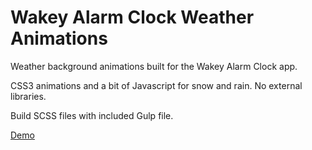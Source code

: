 # Wakey Alarm Clock Weather Animations

Weather background animations built for the Wakey Alarm Clock app.

CSS3 animations and a bit of Javascript for snow and rain. No external libraries.

Build SCSS files with included Gulp file.

[Demo](https://weather-anim.justinchi.me/)
